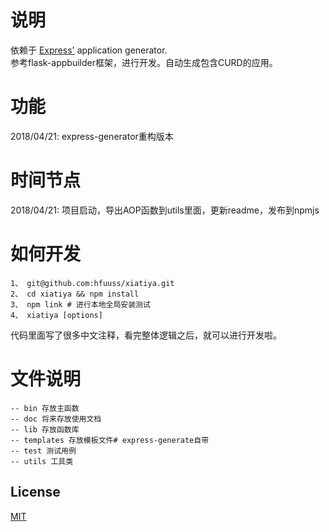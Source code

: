 
# 说明
依赖于 [Express'](https://www.npmjs.com/package/express) application generator.    
参考flask-appbuilder框架，进行开发。自动生成包含CURD的应用。    
# 功能
2018/04/21: express-generator重构版本

# 时间节点
2018/04/21:  项目启动，导出AOP函数到utils里面，更新readme，发布到npmjs
# 如何开发

```
1、 git@github.com:hfuuss/xiatiya.git
2、 cd xiatiya && npm install
3、 npm link # 进行本地全局安装测试
4、 xiatiya [options]
```
代码里面写了很多中文注释，看完整体逻辑之后，就可以进行开发啦。
# 文件说明
```
-- bin 存放主函数
-- doc 将来存放使用文档
-- lib 存放函数库
-- templates 存放模板文件# express-generate自带
-- test 测试用例
-- utils 工具类
```
## License

[MIT](LICENSE)

